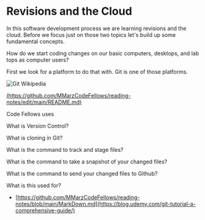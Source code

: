 

# **Revisions and the Cloud**
In this software development process we are learning revisions and the cloud. Before we focus just on those two topics let's build up some fundamental concepts.

How do we start coding changes on our basic computers, desktops, and lab tops as computer users?

First we look for a platform to do that with. Git is one of those platforms. 

![Git Wikipedia](C:\Users\mmarz\Pictures\Git "defined by Wikipedia.png")

[(https://github.com/MMarzCodeFellows/reading-notes/edit/main/README.md)
](https://git-scm.com/downloads)

Code Fellows uses 

What is Version Control?

What is cloning in Git?

What is the command to track and stage files?

What is the command to take a snapshot of your changed files?

What is the command to send your changed files to Github?

What is this used for? 


- [https://github.com/MMarzCodeFellows/reading-notes/blob/main/MarkDown.md](https://blog.udemy.com/git-tutorial-a-comprehensive-guide/)
